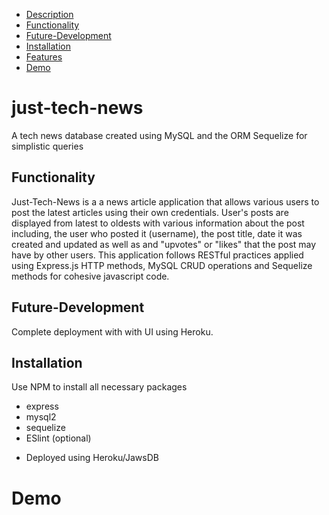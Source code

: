 - [Description](#just-tech-news)
- [Functionality](#Functionality)
- [Future-Development](#Future-Development)
- [Installation](#Installation)
- [Features](#Features)
- [Demo](#Demo)

# just-tech-news

A tech news database created using MySQL and the ORM Sequelize for simplistic queries

## Functionality

Just-Tech-News is a a news article application that allows various users to post the latest articles using their own credentials. User's posts are displayed from latest to oldests with various information about the post including, the user who posted it (username), the post title, date it was created and updated as well as and "upvotes" or "likes" that the post may have by other users.
This application follows RESTful practices applied using Express.js HTTP methods, MySQL CRUD operations and Sequelize methods for cohesive javascript code.

## Future-Development

Complete deployment with with UI using Heroku.

## Installation

Use NPM to install all necessary packages

- express
- mysql2
- sequelize
- ESlint (optional)

* Deployed using Heroku/JawsDB

##

# Demo
